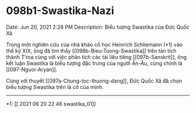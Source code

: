# 098b1-Swastika-Nazi

Date: Jun 20, 2021 2:28 PM
Description: Biểu tượng Swastika của Đức Quốc Xã

Trong một nghiên cứu của nhà khảo cổ học Heinrich Schliemann (*1) vào thế kỷ XIX, ông đã tìm thấy [[098b-Bieu-Tuong-Swastika]] trên tàn tích thành T’roa cùng với việc phân tích các tài liệu tiếng [[097b-Sanskrit]], ông kết luận Swastika là biểu tượng đặc trưng của người Ấn-Âu, cũng chính là [[097-Nguoi-Aryan]]. 

Cùng với thuyết [[097a-Chung-toc-thuong-dang]], Đức Quốc Xã đã chọn biểu tượng Swastika trên lá cờ của mình.

---

*1: [[ 2021 06 20 22 46 swastika_01]]